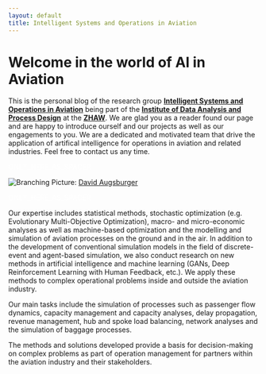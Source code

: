 ```yaml
---
layout: default
title: Intelligent Systems and Operations in Aviation 
---
```


# **Welcome in the world of AI in Aviation**


This is the personal blog of the research group [**Intelligent Systems and Operations in Aviation**](https://www.zhaw.ch/en/engineering/institute-zentren/idp/forschungsthemen/operation-in-aviation/) being part of the [**Institute of Data Analysis and Process Design**](https://www.zhaw.ch/en/engineering/institutes-centres/idp/) at the [**ZHAW**](https://www.zhaw.ch/en/university/). We are glad you as a reader found our page and are happy to introduce ourself and our projects as well as our engagements to you. We are a dedicated and motivated team that drive the application of artifical intelligence for operations in aviation and related industries. Feel free to contact us any time. 

<!--The code below is only used as spacer-->
<html>
  <p style="color:white;">ONLY_HERE_AS_SPACER</p>
</html>

![Branching](./pictures/home_bild.png)
Picture: [David Augsburger](https://www.instagram.com/augsburgair/)

<!--The code below is only used as spacer-->
<html>
  <p style="color:white;">ONLY_HERE_AS_SPACER</p>
</html>

Our expertise includes statistical methods, stochastic optimization (e.g. Evolutionary Multi-Objective Optimization), macro- and micro-economic analyses as well as machine-based optimization and the modelling and simulation of aviation processes on the ground and in the air. In addition to the development of conventional simulation models in the field of discrete-event and agent-based simulation, we also conduct research on new methods in artificial intelligence and machine learning (GANs, Deep Reinforcement Learning with Human Feedback, etc.). We apply these methods to complex operational problems inside and outside the aviation industry. 

Our main tasks include the simulation of processes such as passenger flow dynamics, capacity management and capacity analyses, delay propagation, revenue management, hub and spoke load balancing, network analyses and the simulation of baggage processes.

The methods and solutions developed provide a basis for decision-making on complex problems as part of operation management for partners within the aviation industry and their stakeholders.




